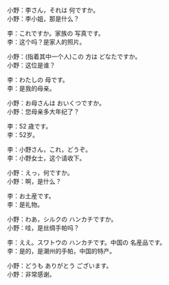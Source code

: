 小野：李さん，それは 何ですか。  
小野：李小姐，那是什么？  

李：これですか。家族の 写真です。  
李：这个吗？是家人的照片。  

小野：(指着其中一个人)この 方は どなたですか。  
小野：这位是谁？  

李：わたしの 母です。  
李：是我的母亲。  

小野：お母さんは おいくつですか。  
小野：您母亲多大年纪了？  

李：52 歳です。  
李：52岁。  

李：小野さん，これ，どうぞ。  
李：小野女士，这个请收下。  

小野：えっ，何ですか。  
小野：啊，是什么？  

李：お土産です。  
李：是礼物。  

小野：わあ，シルクの ハンカチですか。  
小野：哇，是丝绸手帕吗？  

李：ええ。スワトウの ハンカチです。中国の 名産品です。  
李：是的，是潮州的手帕，中国的特产。  

小野：どうも ありがとう ございます。  
小野：非常感谢。